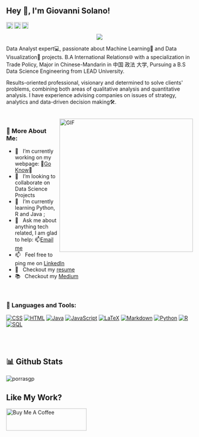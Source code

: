 ## Hey 👋, I'm Giovanni Solano!

<a href='https://www.linkedin.com/in/porrasgp/'><img align='left' alt="linkedin" src="https://raw.githubusercontent.com/rahul-jha98/rahul-jha98/561d474902b59c7429ec22bb73e225696c27b202/assets/linkedin.svg" height='18px'/></a>
<a href='https://twitter.com/Gio_CR2022/'><img align='left' alt="twitter" src="https://raw.githubusercontent.com/rahul-jha98/rahul-jha98/561d474902b59c7429ec22bb73e225696c27b202/assets/twitter.svg" height='18px'/></a>
<a href='https://public.tableau.com/app/profile/giovanni5308'><img alt="Tableau" src="https://raw.githubusercontent.com/rahul-jha98/rahul-jha98/561d474902b59c7429ec22bb73e225696c27b202/assets/kaggle.svg" height='18px'/></a>

<!-- Typing SVG - https://readme-typing-svg.herokuapp.com/demo/ -->
<p align="center">
  <a href="https://github.com/DenverCoder1/readme-typing-svg"><img src="https://readme-typing-svg.herokuapp.com?color=%23ADE420&center=true&vCenter=true&lines=Data+Science+Enthusiast;%2B2+Year+of+Expirence+in+DaViz;Language+Lover+%E2%99%A5%EF%B8%8F"></a>
</p>

Data Analyst expert💻, passionate about Machine Learning🤖 and Data Visualization🎨 projects. B.A International Relations🌐 with a specialization in Trade Policy, Major in Chinese-Mandarin in 中国 政法 大学, Pursuing a B.S Data Science Engineering from LEAD University.

Results-oriented professional, visionary and determined to solve clients' problems, combining both areas of qualitative analysis and quantitative analysis. I have experience advising companies on issues of strategy, analytics and data-driven decision making🛠️.

<br/>

<img align="right" alt="GIF" src="https://raw.githubusercontent.com/rahul-jha98/rahul-jha98/main/techstack.gif" width="360px"/>
  
### 🧐 More About Me:

- 🔭 &nbsp; I’m currently working on my webpage: :triangular_flag_on_post:[Go Know](https://porrasgp.github.io/PortfolioWeb/):triangular_flag_on_post:
- 🤝 &nbsp; I’m looking to collaborate on Data Science Projects
- 🌱 &nbsp; I’m currently learning Python, R and Java ; 
- 💬 &nbsp; Ask me about anything tech related, I am glad to help: :mailbox:[Email me](gps_30rd@hotmail.com)
- 📫 &nbsp; Feel free to ping me on [LinkedIn](https://www.linkedin.com/in/porrasgp/)
- 📝 &nbsp; Checkout my [resume](https://www.linkedin.com/in/porrasgp/)
- 📚 &nbsp; Checkout my [Medium](https://medium.com/@giovannisolanoporras)

<br>

### 🔨 Languages and Tools:


<p>
  
  
  <a href="https://github.com/search?q=user%3ADenverCoder1+language%3Acss"><img alt="CSS" src="https://img.shields.io/badge/CSS-1572B6.svg?logo=css3&logoColor=white"></a>
    <a href="https://github.com/search?q=user%3ADenverCoder1+language%3Ahtml"><img alt="HTML" src="https://img.shields.io/badge/HTML-E34F26.svg?logo=html5&logoColor=white"></a>
    <a href="https://github.com/search?q=user%3ADenverCoder1+language%3Ajava"><img alt="Java" src="https://img.shields.io/badge/Java-007396.svg?logo=java&logoColor=white"></a>
    <a href="https://github.com/search?q=user%3ADenverCoder1+language%3Ajavascript"><img alt="JavaScript" src="https://img.shields.io/badge/JavaScript-F7DF1E.svg?logo=javascript&logoColor=black"></a>
    <a href="https://github.com/search?q=user%3ADenverCoder1+language%3Atex"><img alt="LaTeX" src="https://img.shields.io/badge/LaTeX-008080.svg?logo=LaTeX&logoColor=white"></a>
    <a href="https://github.com/search?q=user%3ADenverCoder1+language%3Amarkdown"><img alt="Markdown" src="https://img.shields.io/badge/Markdown-000000.svg?logo=markdown&logoColor=white"></a>
    <a href="https://github.com/search?q=user%3ADenverCoder1+language%3Apython"><img alt="Python" src="https://img.shields.io/badge/Python-14354C.svg?logo=python&logoColor=white"></a>
    <a href="https://github.com/search?q=user%3ADenverCoder1+language%3Ar"><img alt="R" src="https://img.shields.io/badge/R-276DC3.svg?logo=r&logoColor=white"></a>
    <a href="https://github.com/search?q=user%3ADenverCoder1+language%3Asql"><img alt="SQL" src="https://custom-icon-badges.herokuapp.com/badge/SQL-025E8C.svg?logo=database&logoColor=white"></a>
    </p>

<br>

<br/>

<h2> 📊 Github Stats </h2>

<p align="left"> <img src="https://github-readme-stats.vercel.app/api?username=porrasgp&show_icons=true&theme=gotham" alt="porrasgp" />

<br>

<h2>Like My Work?</h2>

<a href="https://www.buymeacoffee.com/porrasgp" target="_blank"><img src="https://cdn.buymeacoffee.com/buttons/v2/default-yellow.png" alt="Buy Me A Coffee" height="60px" width="217px" ></a>




<!--Next Steps-->
<!-- <a href="https://pytorch.org/" target="_blank"> <img align="left" src="https://raw.githubusercontent.com/rahul-jha98/github_readme_icons/main/language_and_tools/square/pytorch/pytorch.svg" alt="pytorch" height="42px"/> </a> 
<a href="https://www.tensorflow.org" target="_blank"> <img align="left" src="https://raw.githubusercontent.com/rahul-jha98/github_readme_icons/main/language_and_tools/square/tensorflow/tensorflow.svg" alt="tensorflow" height="42px"/> </a> 
<a href="https://www.python.org" target="_blank"><img align="left" alt="Python" height ="42px" src="https://raw.githubusercontent.com/rahul-jha98/github_readme_icons/main/language_and_tools/square/python/python.svg"></a>
<a href="https://www.java.com" target="_blank"><img align="left" alt="Java" height ="42px" src="https://raw.githubusercontent.com/rahul-jha98/github_readme_icons/main/language_and_tools/square/java/java.svg"></a>
<a href="https://git-scm.com/" target="_blank"> <img src="https://raw.githubusercontent.com/rahul-jha98/github_readme_icons/main/language_and_tools/square/git-scm/git-scm.svg" align="left" alt="git" height='42px'/> </a> -->
